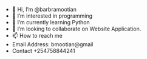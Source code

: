 - 👋 Hi, I’m @barbramootian
- 👀 I’m interested in programming
- 🌱 I’m currently learning Python
- 💞️ I’m looking to collaborate on Website Application.
- 📫 How to reach me 
- Email Address: bmootian@gmail
- Contact +254758844241

<!---
barbramootian/barbramootian is a ✨ special ✨ repository because its `README.md` (this file) appears on your GitHub profile.
You can click the Preview link to take a look at your changes.
--->
